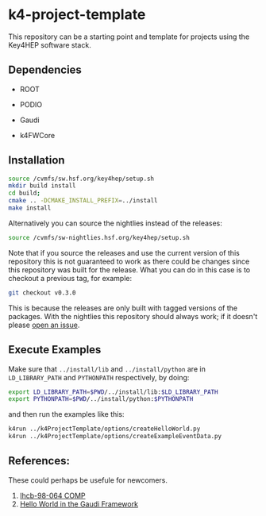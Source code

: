 # k4-project-template


This repository can be a starting point and template for projects using the Key4HEP software stack.


## Dependencies

* ROOT

* PODIO

* Gaudi

* k4FWCore

## Installation


``` bash
source /cvmfs/sw.hsf.org/key4hep/setup.sh
mkdir build install
cd build;
cmake .. -DCMAKE_INSTALL_PREFIX=../install
make install
```

Alternatively you can source the nightlies instead of the releases:

``` bash
source /cvmfs/sw-nightlies.hsf.org/key4hep/setup.sh
```

Note that if you source the releases and use the current version of this
repository this is not guaranteed to work as there could be changes since this
repository was built for the release. What you can do in this case is to
checkout a previous tag, for example:

``` bash
git checkout v0.3.0
```

This is because the releases are only built with tagged versions of the
packages. With the nightlies this repository should always work; if it doesn't
please [open an
issue](https://github.com/key4hep/k4-project-template/issues/new/choose).

## Execute Examples

Make sure that `../install/lib` and `../install/python` are in `LD_LIBRARY_PATH`
and `PYTHONPATH` respectively, by doing:
``` bash
export LD_LIBRARY_PATH=$PWD/../install/lib:$LD_LIBRARY_PATH
export PYTHONPATH=$PWD/../install/python:$PYTHONPATH
```
and then run the examples like this:

``` bash
k4run ../k4ProjectTemplate/options/createHelloWorld.py
k4run ../k4ProjectTemplate/options/createExampleEventData.py
```


## References:
These could perhaps be usefule for newcomers.
1. [lhcb-98-064 COMP](https://cds.cern.ch/record/691746/files/lhcb-98-064.pdf)
2. [Hello World in the Gaudi Framework](https://lhcb.github.io/DevelopKit/02a-gaudi-helloworld)
